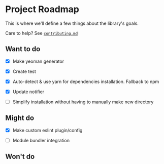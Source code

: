 # Project Roadmap

This is where we'll define a few things about the library's goals.

Care to help? See [`contributing.md`][contributing-link]

## Want to do
-   [x] Make yeoman generator
-   [x] Create test
-   [x] Auto-detect & use yarn for dependencies installation. Fallback to npm
-   [x] Update notifier
-   [ ] Simplify installation without having to manually make new directory


## Might do
-   [x] Make custom eslint plugin/config
-   [ ] Module bundler integration


## Won't do


[contributing-link]: https://github.com/luftywiranda13/generator-bunny/blob/master/contributing.md
